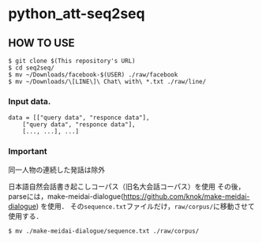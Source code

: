 # python_att-seq2seq

## HOW TO USE
```
$ git clone $(This repository's URL)
$ cd seq2seq/
$ mv ~/Downloads/facebook-$(USER) ./raw/facebook
$ mv ~/Downloads/\[LINE\]\ Chat\ with\ *.txt ./raw/line/
```

### Input data.
```
data = [["query data", "responce data"],
	["query data", "responce data"],
	[..., ...], ...]
```

### Important
同一人物の連続した発話は除外

日本語自然会話書き起こしコーパス（旧名大会話コーパス）を使用
その後，parseには，make-meidai-dialogue(https://github.com/knok/make-meidai-dialogue) を使用．
その`sequence.txt`ファイルだけ，`raw/corpus/`に移動させて使用する．

```
$ mv ./make-meidai-dialogue/sequence.txt ./raw/corpus/
```